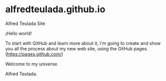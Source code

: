 # alfredteulada.github.io
Alfred Teulada Site

¡Hello world!

To start with GitHub and learn more about it, i'm going to create and show you all the process about my new web site, 
using the GitHub pages. (https://pages.github.com/) 

Welcome to my universe.

Alfred Teulada.
